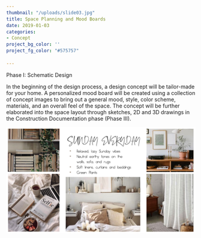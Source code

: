```yaml
---
thumbnail: "/uploads/slide03.jpg"
title: Space Planning and Mood Boards
date: 2019-01-03
categories:
- Concept
project_bg_color: ''
project_fg_color: "#575757"

---
```

Phase I: Schematic Design

In the beginning of the design process, a design concept will be tailor-made for your home. A personalized mood board will be created using a collection of concept images to bring out a general mood, style, color scheme, materials, and an overall feel of the space. The concept will be further elaborated into the space layout through sketches, 2D and 3D drawings in the Construction Documentation phase (Phase III).

![](/uploads/slide04.jpg)